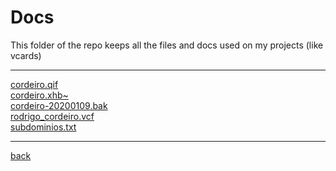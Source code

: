 # Docs
This folder of the repo keeps all the files and docs used on my projects (like vcards)

---------------------------
[cordeiro.qif](cordeiro.qif)<br>
[cordeiro.xhb~](cordeiro.xhb~)<br>
[cordeiro-20200109.bak](cordeiro-20200109.bak)<br>
[rodrigo_cordeiro.vcf](rodrigo_cordeiro.vcf)<br>
[subdominios.txt](subdominios.txt)<br>

---------------------------

[back](../)
